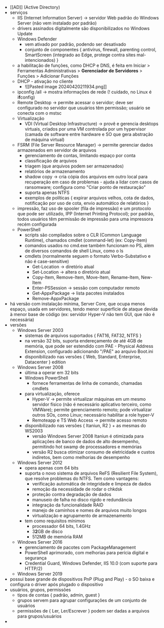 * [[AD]] (Active Directory)
* serviços
	* IIS (Internet Information Server) -> servidor Web padrão do Windows Server (não vem instalado por padrão)
	* drivers assinados digitalmente são disponibilizados no Windows Update
	* Windows Defender
		* vem ativado por padrão, podendo ser desativado
		* conjunto de componentes { antivírus, firewall, parenting control, SmartScreen (integrado ao Edge, protege contra sites mal-intencionados) }
	* a habilitação de funções, como DHCP e DNS, é feita em Iniciar > Ferramentas Administrativas > **Gerenciador de Servidores** > Funções > Adicionar Funções
	* DHCP - ativação no cliente
		* ![[Pasted image 20240420211934.png]]
	* ipconfig /all -> mostra informações de rede (! cuidado, no Linux é i**f**config)
	* Remote Desktop -> permite acessar o servidor; deve ser configurado no servidor que usuários têm permissão; usuário se conecta com o mstsc
	* Virtualização
		* VDI (Virtual Desktop Infrastructure) -> provê e gerencia desktops virtuais, criados por uma VM controlada por um hypervisor (camada de software entre hardware e SO que gera abstração de máquina virtual)
	* FSRM (File Server Resource Manager) -> permite gerenciar dados armazenados em servidor de arquivos
		* gerenciamento de contas, limitando espaço por conta
		* classificação de arquivos
		* triagem (que arquivos podem ser armazenados)
		* relatórios de armazenamento
		* shadow copy -> cria cópia dos arquivos em outro local para recuperação em caso de problemas - ajuda a lidar com casos de ransomware; configura como "Criar ponto de restauração"
		* suporta apenas NTFS
		* exemplos de políticas { expirar arquivos velhos, cota de dados, notificação por uso de cota, envio automático de relatórios }
	* impressão, faz uso de spooler (fila de impressão) e um protocolo que pode ser utilizado, IPP (Internet Printing Protocol); por padrão, todos usuários têm permissão de impressão para uma impressora recém configurada
	* PowerShell
		* scripts são compilados sobre o CLR (Common Language Runtime), chamados cmdlet (command-let) (ex: Copy-Item)
		* comandos usados no cmd.exe também funcionam no PS, além de diversos comandos de shell Linux, como o ls
		* cmdlets (normalmente seguem o formato Verbo-Substativo e não é case-sensitive)
			* Get-Location -> diretório atual
			* Set-Location -> altera o diretório atual
			* Copy-Item, Remove-Item, Move-Item, Rename-Item, New-Item
			* Enter-PSSession -> sessão com computador remoto
			* Get-AppxPackage -> lista pacotes instalados
			* Remove-AppxPackage
* há versão com instalação mínima, Server Core, que ocupa menos espaço, usada em servidores, tendo menor superfície de ataque devida à menor base de código (ex: servidor Hyper-V não tem GUI, que não é necessária)
* versões
	* Windows Server 2003
		* sistemas de arquivos suportados { FAT16, FAT32, NTFS }
		* na versão 32 bits, suporta endereçamento de até 4GB de memória, que pode ser estendido com PAE - Physical Address Extension, configurado adicionando "/PAE" ao arquivo Boot.ini
		* disponibilizado nas versões { Web, Standard, Enterprise, Datacenter } edition
	* Windows Server 2008
		* última a operar em 32 bits
		* Windows PowerShell
			* fornece ferramentas de linha de comando, chamadas cmdlets
		* para virtualização, oferece
			* Hyper-V -> permite virtualizar máquinas em um mesmo servidor físico (não é necessário aplicativo terceiro, como VMWare); permite gerenciamento remoto; pode virtualizar outros SOs, como Linux; necessário habilitar a role hyper-V
			* Remoteapp e TS Web Access -> permite acesso remoto
		* disponibilizado nas versões { Itaniun, R2 } + as mesmas do WS2003
			* versão Windows Server 2008 Itaniun é otimizada para aplicações de banco de dados de alto desempenho, permitindo hot swamp de processadores e memórias
			* versão R2 busca otimizar consumo de eletricidade e custos indiretos, bem como melhorias de desempenho
	* Windows Server 2012
		* opera apenas com 64 bits
		* suporta o novo sistema de arquivos ReFS (Resilient File System), que resolve problemas do NTFS. Tem como vantagens:
			* verificação automática de integridade e limpeza de dados
			* remoção da necessidade de rodar o chkdsk
			* proteção contra degradação de dados
			* manuseio de falha no disco rígido e redundância
			* integração da funcionalidade RAID
			* manejo de caminhos e nomes de arquivos muito longos
			* virtualização e agrupamento de armazenamento
		* tem como requisitos mínimos
			* processador 64 bits, 1.4GHz
			* 3**2**GB de disco
			* 512MB de memória RAM
	* Windows Server 2016
		* gerenciamento de pacotes com PackageManagement
		* PowerShell aprimorado, com melhorias para perícia digital e segurança
		* Credential Guard, Windows Defender, IIS 10.0 (com suporte para HTTP/2)
	* Windows Server 2019
* possui base grande de dispositivos PnP (Plug and Play) - o SO baixa e configura o driver após plugado o dispositivo
* usuários, grupos, permissões
	* tipos de contas { padrão, admin, guest }
	* grupos servem para agrupar configurações de um conjunto de usuários
	* permissões de { Ler, Ler/Escrever } podem ser dadas a arquivos para grupos/usuários
* 